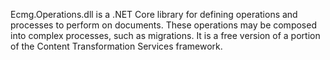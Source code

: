 ﻿Ecmg.Operations.dll is a .NET Core library for defining operations and processes to perform on documents.  These operations may be composed into complex processes, such as migrations.  It is a free version of a portion of the Content Transformation Services framework.